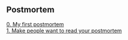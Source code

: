 ## Postmortem

[0. My first postmortem](./https://docs.google.com/document/d/1JjaUqS-S9hGZzDmm6YsaVex0PS_aGyUxOQKG0bmByqI/edit?usp=sharing)<br>
[1. Make people want to read your postmortem](./)<br>
